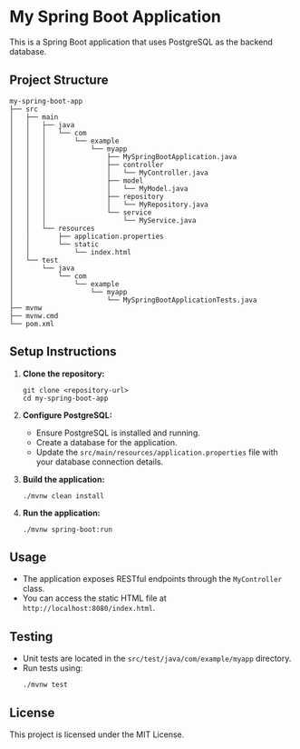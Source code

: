 # My Spring Boot Application

This is a Spring Boot application that uses PostgreSQL as the backend database. 

## Project Structure

```
my-spring-boot-app
├── src
│   ├── main
│   │   ├── java
│   │   │   └── com
│   │   │       └── example
│   │   │           └── myapp
│   │   │               ├── MySpringBootApplication.java
│   │   │               ├── controller
│   │   │               │   └── MyController.java
│   │   │               ├── model
│   │   │               │   └── MyModel.java
│   │   │               ├── repository
│   │   │               │   └── MyRepository.java
│   │   │               └── service
│   │   │                   └── MyService.java
│   │   └── resources
│   │       ├── application.properties
│   │       └── static
│   │           └── index.html
│   └── test
│       └── java
│           └── com
│               └── example
│                   └── myapp
│                       └── MySpringBootApplicationTests.java
├── mvnw
├── mvnw.cmd
└── pom.xml
```

## Setup Instructions

1. **Clone the repository:**
   ```
   git clone <repository-url>
   cd my-spring-boot-app
   ```

2. **Configure PostgreSQL:**
   - Ensure PostgreSQL is installed and running.
   - Create a database for the application.
   - Update the `src/main/resources/application.properties` file with your database connection details.

3. **Build the application:**
   ```
   ./mvnw clean install
   ```

4. **Run the application:**
   ```
   ./mvnw spring-boot:run
   ```

## Usage

- The application exposes RESTful endpoints through the `MyController` class.
- You can access the static HTML file at `http://localhost:8080/index.html`.

## Testing

- Unit tests are located in the `src/test/java/com/example/myapp` directory.
- Run tests using:
  ```
  ./mvnw test
  ```

## License

This project is licensed under the MIT License.